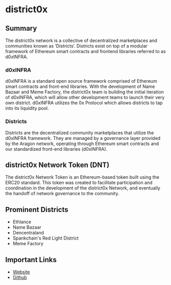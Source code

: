 # district0x

## Summary

The district0x network is a collective of decentralized marketplaces and communities known as ‘Districts’. Districts exist on top of a modular framework of Ethereum smart contracts and frontend libraries referred to as d0xINFRA.

### d0xINFRA

d0xINFRA is a standard open source framework comprised of Ethereum smart contracts and front-end libraries. With the development of Name Bazaar and Meme Factory, the district0x team is building the initial iteration of d0xINFRA, which will allow other development teams to launch their very own district. d0xINFRA utilizes the 0x Protocol which allows districts to tap into its liquidity pool.

### Districts

Districts are the decentralized community marketplaces that utilize the d0xINFRA framework. They are managed by a governance layer provided by the Aragon network, operating through Ethereum smart contracts and our standardized front-end libraries \(d0xINFRA\).

## district0x Network Token \(DNT\)

The district0x Network Token is an Ethereum-based token built using the ERC20 standard. This token was created to facilitate participation and coordination in the development of the district0x Network, and eventually the handoff of network governance to the community.

## Prominent Districts

* Ethlance
* Name Bazaar
* Dencentraland
* Spankchain's Red Light District
* Meme Factory

## Important Links

* [Website](https://district0x.io/)
* [Github](https://github.com/district0x)

